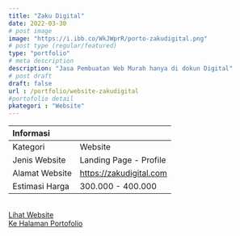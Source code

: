 ```yaml
---
title: "Zaku Digital"
date: 2022-03-30
# post image
image: "https://i.ibb.co/WkJWprR/porto-zakudigital.png"
# post type (regular/featured)
type: "portfolio"
# meta description
description: "Jasa Pembuatan Web Murah hanya di dokun Digital"
# post draft
draft: false
url : /portfolio/website-zakudigital
#portofolio detail
pkategori : "Website"
---
```


| <b>Informasi</b> |  |
| :------------- |:-------------|
| Kategori              | Website    | 
| Jenis Website         | Landing Page - Profile    |
| Alamat Website        | https://zakudigital.com     |
| Estimasi Harga        | 300.000 - 400.000    |

<br/>
<div class="row px-2 mt-2">
    <div class="col-md-6 mb-3 px-1">
        <a href="https://zakudigital.com" target="_blank" rel="nofollow" class="btn btn-porto1 btn-lg btn-block data-aos="fade-right><i class="ti-shopping-cart"></i> Lihat Website</a>
    </div>
    <div class="col-md-6 mb-3 px-1">
        <a href="/portfolio" class="btn btn-porto2 btn-lg btn-block data-aos="fade-right><i class="ti-rocket"></i> Ke Halaman Portofolio</a>
    </div>
</div>